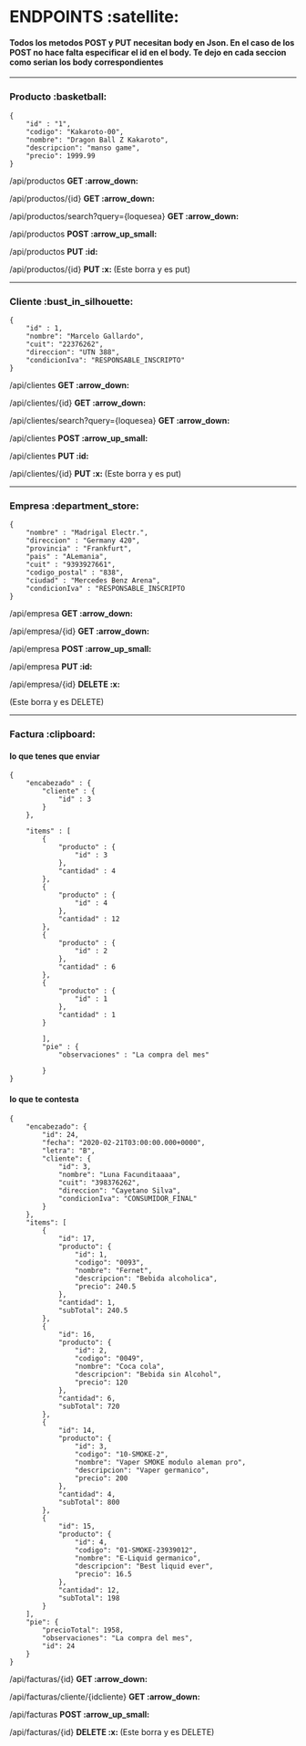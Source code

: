 <h1>ENDPOINTS   :satellite: </h1>
<h4>Todos los metodos POST y PUT necesitan body en Json. En el caso de los 
POST no hace falta especificar el id en el body. Te dejo en cada seccion
como serian los body correspondientes</h4>
<hr>
<h3> Producto :basketball: </h3>
    
    {
        "id" : "1",   
        "codigo": "Kakaroto-00",
        "nombre": "Dragon Ball Z Kakaroto",
        "descripcion": "manso game",
        "precio": 1999.99
    }


<p>/api/productos <b>GET :arrow_down: </b> </p>

<p>/api/productos/{id} <b>GET :arrow_down: </b></p>

<p>/api/productos/search?query={loquesea} <b>GET :arrow_down: </b></p>

<p>/api/productos <b>POST :arrow_up_small: </b></p>

<p>/api/productos <b>PUT :id:</b></p>

<p>/api/productos/{id} <b>PUT :x: </b> (Este borra y es put) </p>

<hr>
<h3> Cliente :bust_in_silhouette: </h3>

    {
        "id" : 1,
        "nombre": "Marcelo Gallardo",
        "cuit": "22376262",
        "direccion": "UTN 388",
        "condicionIva": "RESPONSABLE_INSCRIPTO"
    }

<p>/api/clientes <b>GET :arrow_down: </b> </p>

<p>/api/clientes/{id} <b>GET :arrow_down: </b></p>

<p>/api/clientes/search?query={loquesea} <b>GET :arrow_down: </b></p>

<p>/api/clientes <b>POST :arrow_up_small: </b></p>

<p>/api/clientes <b>PUT :id:</b></p>

<p>/api/clientes/{id} <b>PUT :x: </b> (Este borra y es put) </p>

<hr>
<h3> Empresa :department_store: </h3>

    {
        "nombre" : "Madrigal Electr.",
        "direccion" : "Germany 420",
        "provincia" : "Frankfurt",
        "pais" : "ALemania",
        "cuit" : "9393927661",
        "codigo_postal" : "838",
        "ciudad" : "Mercedes Benz Arena",
        "condicionIva" : "RESPONSABLE_INSCRIPTO
    }

<p>/api/empresa <b>GET :arrow_down: </b> </p>

<p>/api/empresa/{id} <b>GET :arrow_down: </b></p>

<p>/api/empresa <b>POST :arrow_up_small: </b></p>

<p>/api/empresa <b>PUT :id:</b></p>

<p>/api/empresa/{id} <b>DELETE :x: </b></p> (Este borra y es DELETE)

<hr>
<h3> Factura :clipboard: </h3>
<h4> lo que tenes que enviar </h4>

    {
        "encabezado" : {
            "cliente" : {
                "id" : 3
            }
        },

        "items" : [
            {
                "producto" : {
                    "id" : 3
                },
                "cantidad" : 4
            },
            {
                "producto" : {
                    "id" : 4
                },
                "cantidad" : 12
            },
            {
                "producto" : {
                    "id" : 2
                },
                "cantidad" : 6
            },
            {
                "producto" : {
                    "id" : 1
                },
                "cantidad" : 1
            }

            ],
            "pie" : {
                "observaciones" : "La compra del mes"

            }
    }



<h4> lo que te contesta </h4>

    {
        "encabezado": {
            "id": 24,
            "fecha": "2020-02-21T03:00:00.000+0000",
            "letra": "B",
            "cliente": {
                "id": 3,
                "nombre": "Luna Facunditaaaa",
                "cuit": "398376262",
                "direccion": "Cayetano Silva",
                "condicionIva": "CONSUMIDOR_FINAL"
            }
        },
        "items": [
            {
                "id": 17,
                "producto": {
                    "id": 1,
                    "codigo": "0093",
                    "nombre": "Fernet",
                    "descripcion": "Bebida alcoholica",
                    "precio": 240.5
                },
                "cantidad": 1,
                "subTotal": 240.5
            },
            {
                "id": 16,
                "producto": {
                    "id": 2,
                    "codigo": "0049",
                    "nombre": "Coca cola",
                    "descripcion": "Bebida sin Alcohol",
                    "precio": 120
                },
                "cantidad": 6,
                "subTotal": 720
            },
            {
                "id": 14,
                "producto": {
                    "id": 3,
                    "codigo": "10-SMOKE-2",
                    "nombre": "Vaper SMOKE modulo aleman pro",
                    "descripcion": "Vaper germanico",
                    "precio": 200
                },
                "cantidad": 4,
                "subTotal": 800
            },
            {
                "id": 15,
                "producto": {
                    "id": 4,
                    "codigo": "01-SMOKE-23939012",
                    "nombre": "E-Liquid germanico",
                    "descripcion": "Best liquid ever",
                    "precio": 16.5
                },
                "cantidad": 12,
                "subTotal": 198
            }
        ],
        "pie": {
            "precioTotal": 1958,
            "observaciones": "La compra del mes",
            "id": 24
        }
    }

<p>/api/facturas/{id} <b> GET :arrow_down: </b> </p>

<p>/api/facturas/cliente/{idcliente} <b> GET :arrow_down: </b> </p>

<p>/api/facturas <b> POST :arrow_up_small: </b> </p>

<p>/api/facturas/{id} <b>DELETE :x: </b> (Este borra y es DELETE) </p>
